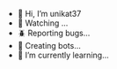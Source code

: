 
- 👋 Hi, I’m unikat37 
- 👀 Watching ...
- 🪲 Reporting bugs...
- 🤖 Creating bots...
- 🌱 I’m currently learning...

<!---
unikat37/unikat37 is a ✨ special ✨ repository because its `README.md` (this file) appears on your GitHub profile.
You can click the Preview link to take a look at your changes.
--->
